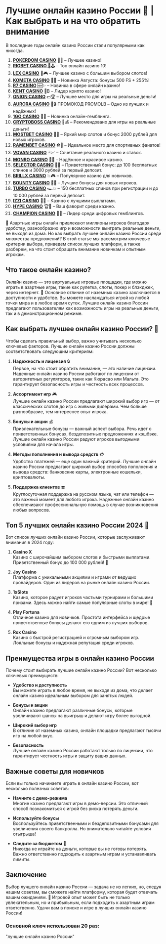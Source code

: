 # Лучшие онлайн казино России 🎰 | Как выбрать и на что обратить внимание
В последние годы онлайн казино России стали популярными как никогда. 
1. [**POKERDOM CASINO**](https://4pd-stat.com/click/65c385136bcc63141167f1e3/4450/13807/subaccount) 🎰🔥 – Лучшее казино!
1. [**RIOBET CASINO** 🌟🕹️](https://tracker.rioaffi.com/link?btag=1027246_346134) – Топ онлайн казино 10!
1. [**LEX CASINO**](https://lex-ircp01.com/c71ab4dfb) 🎯🎮 – Лучшее казино с большим выбором слотов!
1. [**KOMETA CASINO**](https://stars-flight.com/s2371995e) 🚀🎁 – Новинка Августа: бонусы 500 FS + 255%!
1. [**R7 CASINO**](https://aristocratic-hall.com/s9f210880) 🆕✨ – Новинка в сфере онлайн казино!
1. [**KENT CASINO**](https://passage-through-deserts.com/de0514c15) 💎₿ – Лидер крипто казино!
1. [**ONION CASINO**](https://obclk001-2d.top/click?offer_id=986&partner_id=10542&landing_id=1798&utm_medium=affiliate&sub_1=oncasino3) 💵🏆 – Лучшее место для игры на реальные деньги!
1. [**AURORA CASINO**](https://10trafic-stat2.com/click/668546566bcc6313411604c7/6766/15114/subaccount?promocode=PROMOLB) 🌌🔒 ПРОМОКОД PROMOLB – Одно из лучших и надёжных!
1. [**1GO CASINO**](https://1go-ircp01.com/ce015f410) 🎉🎲 – Новинка онлайн-гемблинга.
1. [**CRYPTOBOSS CASINO**](https://cryptobossc.online/d847bcfa9) 👑💰 – Рекомендовано для игры на реальные деньги!
1. [**MOSTBET CASINO**](https://ktbtis024ifqfn0mst.com/beQs) 🎡💫 – Яркий мир слотов и бонус 2000 рублей для новых игроков.
1. [**RAMENBET CASINO**](https://get.saltyram.com/ru/registration?apkpop=0&partner=p24970p3296034p5526) ⚽🏅 – Идеальное место для спортивных фанатов!
1. [**VOVAN CASINO**](https://vovan.site/d2375cf9b) 🃏📈 – Сочетание реального казино и ставок.
1. [**MONRO CASINO**](https://mnr-ircp01.com/c3ce72a2c) 🌟💖 – Надёжное и красивое казино.
1. [**SELECTOR CASINO**](https://gosel.pl/SELVK) 🎁🎉 – Приветственный бонус: до 100 бесплатных спинов и 3000 рублей за первый депозит.
1. [**BRILLX CASINO**](https://brillx.pub/BRIVK) 💥🎮 – Популярное казино для новичков.
1. [**BOUNTY CASINO**](https://bounty-casino.de/BOVK) 🎯🎁 – Лучшие бонусы для новых игроков.
1. [**TURBO CASINO**](https://turbo-casino.pro/TURVK) 🏎️💥 – 150 бесплатных спинов при регистрации и до 10 000 рублей за первый депозит.
1. [**IZZI CASINO**](https://izzi-fr03.com/ca7c8a7b7) 💸🔝 – Казино с лучшими выплатами.
1. [**HYPE CASINO**](https://hypekaz.com/dc2f44ad0) 🏆🎉 – Ваш фаворит среди казино.
1. [**CHAMPION CASINO**](https://champcasino.ink/pobeda/doa-hats?p80412p305331p112c) 🥇🎰 – Лидер среди цифровых гемблингов.

🎲 Азартные игры онлайн привлекают миллионы игроков благодаря удобству, разнообразию игр и возможности выиграть реальные деньги, не выходя из дома. Но как выбрать лучшее онлайн казино России среди множества предложений? В этой статье мы рассмотрим ключевые критерии выбора, приведем список лучших платформ, а также разберем, на что стоит обращать внимание новичкам и опытным игрокам.

## Что такое онлайн казино?

Онлайн казино — это виртуальные игровые площадки, где можно играть в азартные игры, такие как рулетка, слоты, покер и блэкджек, через интернет. 🎰 Основное отличие от наземных казино заключается в доступности и удобстве. Вы можете наслаждаться игрой из любой точки мира и в любое время суток. Лучшие онлайн казино России предлагают пользователям как возможность игры на реальные деньги, так и в демонстрационном режиме.

## Как выбрать лучшее онлайн казино России? 🎲

Чтобы сделать правильный выбор, важно учитывать несколько ключевых факторов. Лучшие онлайн казино России должны соответствовать следующим критериям:

1. **Надежность и лицензия** 🔒  
   Первое, на что стоит обратить внимание, — это наличие лицензии. Надежные онлайн казино России работают по лицензии от авторитетных регуляторов, таких как Кюрасао или Мальта. Это гарантирует безопасность игры и честность всех процессов.

2. **Ассортимент игр** 🎮  
   Лучшие онлайн казино России предлагают широкий выбор игр — от классических слотов до игр с живыми дилерами. Чем больше разнообразие, тем интереснее опыт игрока.

3. **Бонусы и акции** 💰  
   Привлекательные бонусы — важный аспект выбора. Речь идет о приветственных бонусах, бездепозитных предложениях и кэшбэке. Лучшие онлайн казино России радуют игроков выгодными условиями для начала игры.

4. **Методы пополнения и вывода средств** 💳  
   Удобство платежей — еще один важный критерий. Лучшие онлайн казино России предлагают широкий выбор способов пополнения и вывода средств: банковские карты, электронные кошельки, криптовалюты.

5. **Поддержка клиентов** ☎️  
   Круглосуточная поддержка на русском языке, чат или телефон — это важный момент для любого игрока. Надежные онлайн казино обеспечивают профессиональную помощь в случае возникновения любых вопросов.

## Топ 5 лучших онлайн казино России 2024 🎰

Вот список лучших онлайн казино России, которые заслуживают внимания в 2024 году:

1. **Casino X**  
   Казино с широчайшим выбором слотов и быстрыми выплатами. Приветственный бонус до 100 000 рублей! 🎁

2. **Joy Casino**  
   Платформа с уникальными акциями и играми от ведущих провайдеров. Один из лидеров на рынке онлайн казино России.

3. **1xSlots**  
   Казино, которое радует игроков частыми турнирами и большими призами. Здесь можно найти самые популярные слоты в мире! 🌟

4. **Play Fortuna**  
   Отличное казино для новичков. Простота интерфейса и щедрые приветственные бонусы делают его одним из лучших выборов.

5. **Rox Casino**  
   Казино с быстрой регистрацией и огромным выбором игр. Лояльные бонусы и надежная репутация среди игроков.

## Преимущества игры в онлайн казино России

Почему стоит выбирать лучшие онлайн казино России? Вот несколько ключевых преимуществ:

- **Удобство и доступность**  
   Вы можете играть в любое время, не выходя из дома, что делает онлайн казино идеальным выбором для занятых людей.

- **Бонусы и акции**  
   Онлайн казино предлагают различные бонусы, которые увеличивают шансы на выигрыш и делают игру более выгодной.

- **Широкий выбор игр**  
   В отличие от наземных казино, онлайн площадки предлагают тысячи игр на любой вкус.

- **Безопасность**  
   Лучшие онлайн казино России работают только по лицензии, что гарантирует честность игры и защиту ваших данных.

## Важные советы для новичков

Если вы только начинаете играть в онлайн казино России, вот несколько полезных советов:

- **Начните с демо-режима**  
   Многие казино предлагают игры в демо-версии. Это отличный способ познакомиться с игрой без риска потерять деньги.

- **Используйте бонусы**  
   Воспользуйтесь приветственными и бездепозитными бонусами для увеличения своего банкролла. Но внимательно читайте условия отыгрыша!

- **Следите за бюджетом** 💼  
   Никогда не играйте на деньги, которые вы не готовы потерять. Важно ответственно подходить к азартным играм и устанавливать лимиты.

## Заключение

Выбор лучшего онлайн казино России — задача не из легких, но, следуя нашим советам, вы сможете найти платформу, которая будет отвечать вашим ожиданиям. 🎰 Игровой опыт может быть не только увлекательным, но и прибыльным, если подходить к азартным играм ответственно. Удачи вам в поиске и игре в лучших онлайн казино России!

### Основной ключ использован 20 раз:  
"лучшие онлайн казино России"
